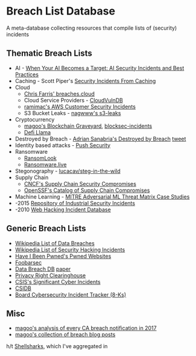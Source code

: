 # Breach List Database
A meta-database collecting resources that compile lists of (security) incidents

## Thematic Breach Lists

* AI - [When Your AI Becomes a Target: AI Security Incidents and Best Practices](https://ojs.aaai.org/index.php/AAAI/article/view/30347)
* Caching - Scott Piper's [Security Incidents From Caching](https://github.com/0xdabbad00/security_incidents_from_caching)
* Cloud
    * [Chris Farris' breaches.cloud](https://breaches.cloud)
    * Cloud Service Providers - [CloudVulnDB](https://cloudvulndb.org)
    * [ramimac's AWS Customer Security Incidents](https://github.com/ramimac/aws-customer-security-incidents)
    * S3 Bucket Leaks - [nagwww's s3-leaks](https://github.com/nagwww/s3-leaks)
* Cryptocurrency 
    * [magoo's Blockchain Graveyard](https://magoo.github.io/Blockchain-Graveyard/), [blocksec-incidents](https://github.com/m4xx101/blocksec-incidents)
    * [Defi Llama](https://defillama.com/hacks)
* Destroyed by Breach - [Adrian Sanabria's Destroyed by Breach](https://docs.google.com/spreadsheets/d/15CTPcgZQenWKDLDTQ2ibveUM4i7Of_n20TzdTi23xcg/edit#gid=0) [tweet](https://twitter.com/sawaba/status/1553938672667566082)
* Identity based attacks - [Push Security](https://pushsecurity.com/blog/identity-attacks-in-the-wild/)
* Ransomware 
    * [RansomLook](https://www.ransomlook.io/recent)
    * [Ransomware.live](https://ransomware.live/#/)
* Stegonography - [lucacav/steg-in-the-wild](https://github.com/lucacav/steg-in-the-wild)
* Supply Chain
    * [CNCF's Supply Chain Security Compromises](https://github.com/cncf/tag-security/tree/main/community/catalog/compromises)
    * [OpenSSF's Catalog of Supply Chain Compromises ](https://docs.google.com/spreadsheets/d/1DhIl2Khh4ugZWX3M9zJgJoO-M2w42aKQzKjD7_-R8q8/edit?gid=0#gid=0)
* Machine Learning - [MITRE Adversarial ML Threat Matrix Case Studies](https://github.com/mitre/advmlthreatmatrix)
* -2015 [Repository of Industrial Security Incidents](https://www.risidata.com/Database)
* -2010 [Web Hacking Incident Database](http://projects.webappsec.org/w/page/13246995/Web-Hacking-Incident-Database)

## Generic Breach Lists

* [Wikipedia List of Data Breaches](https://en.wikipedia.org/wiki/List_of_data_breaches)
* [Wikipedia List of Security Hacking Incidents](https://en.wikipedia.org/wiki/List_of_security_hacking_incidents)
* [Have I Been Pwned's Pwned Websites](https://haveibeenpwned.com/PwnedWebsites)
* [Foobarsec](https://foobarsec.com/)
* [Data Breach DB](https://databreachdb.com/) [paper](https://dl.acm.org/doi/pdf/10.1145/3439873)
* [Privacy Right Clearinghouse](https://privacyrights.org/data-breaches)
* [CSIS's Significant Cyber Incidents](https://www.csis.org/programs/strategic-technologies-program/significant-cyber-incidents)
* [CSIDB](https://www.csidb.net/)
* [Board Cybersecurity Incident Tracker (8-Ks)](https://www.board-cybersecurity.com/incidents/tracker/)

## Misc

* [magoo's analysis of every CA breach notification in 2017](https://medium.com/starting-up-security/learning-from-californias-data-breaches-f63920820626)
* [magoo's collection of breach blog posts](https://scrty.io/breach-blog-posts)

h/t [Shellsharks](https://shellsharks.com/infosec-tools#breaches-incidents--leaks), which I've aggregated in 
